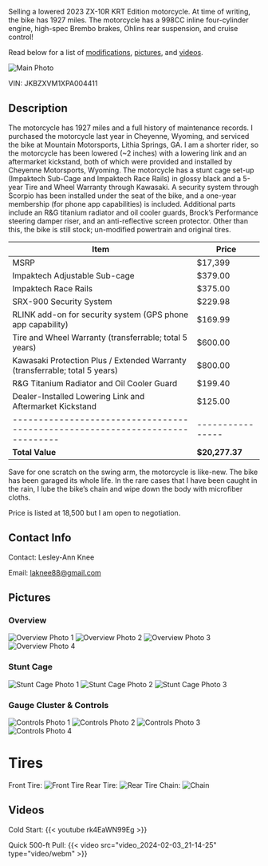 Selling a lowered 2023 ZX-10R KRT Edition motorcycle. At time of writing, the bike has 1927 miles. The motorcycle has a 998CC inline four-cylinder engine, high-spec Brembo brakes, Ohlins rear suspension, and cruise control!

Read below for a list of [modifications](#description), [pictures](#pictures), and [videos](#videos).

![Main Photo](/138.preview.jpg)

VIN: JKBZXVM1XPA004411

## Description

The motorcycle has 1927 miles and a full history of maintenance records. I purchased the motorcycle last year in Cheyenne, Wyoming, and serviced the bike at Mountain Motorsports, Lithia Springs, GA. I am a shorter rider, so the motorcycle has been lowered (~2 inches) with a lowering link and an aftermarket kickstand, both of which were provided and installed by Cheyenne Motorsports, Wyoming. The motorcycle has a stunt cage set-up (Impaktech Sub-Cage and Impaktech Race Rails) in glossy black and a 5-year Tire and Wheel Warranty through Kawasaki. A security system through Scorpio has been installed under the seat of the bike, and a one-year membership (for phone app capabilities) is included. Additional parts include an R&G titanium radiator and oil cooler guards, Brock’s Performance steering damper riser, and an anti-reflective screen protector. Other than this, the bike is still stock; un-modified powertrain and original tires.

| Item                                                                        | Price          |
|-----------------------------------------------------------------------------|----------------|
| MSRP                                                                        | $17,399        |
| Impaktech Adjustable Sub-cage                                               | $379.00        |
| Impaktech Race Rails                                                        | $375.00        |
| SRX-900 Security System                                                     | $229.98        |
| RLINK add-on for security system (GPS phone app capability)                 | $169.99        |
| Tire and Wheel Warranty (transferrable; total 5 years)                      | $600.00        |
| Kawasaki Protection Plus / Extended Warranty (transferrable; total 5 years) | $800.00        |
| R&G Titanium Radiator and Oil Cooler Guard                                  | $199.40        |
| Dealer-Installed Lowering Link and Aftermarket Kickstand                    | $125.00        |
|-----------------------------------------------------------------------------|----------------|
| **Total Value**                                                             | **$20,277.37** |

Save for one scratch on the swing arm, the motorcycle is like-new. The bike has been garaged its whole life. In the rare cases that I have been caught in the rain, I lube the bike’s chain and wipe down the body with microfiber cloths. 

Price is listed at 18,500 but I am open to negotiation. 

## Contact Info

Contact: Lesley-Ann Knee

Email: laknee88@gmail.com

## Pictures

### Overview
![Overview Photo 1](/138.preview.jpg)
![Overview Photo 2](/135.preview.jpg)
![Overview Photo 3](/134.preview.jpg)
![Overview Photo 4](/133.preview.jpg)

### Stunt Cage
![Stunt Cage Photo 1](/1672.preview.jpg)
![Stunt Cage Photo 2](/1681.preview.jpg)
![Stunt Cage Photo 3](/1678.preview.jpg)

### Gauge Cluster & Controls
![Controls Photo 1](/1668.preview.jpg)
![Controls Photo 2](/1675.preview.jpg)
![Controls Photo 3](/1670.preview.jpg)
![Controls Photo 4](/1671.preview.jpg)

# Tires
Front Tire:
![Front Tire](/1673.preview.jpg)
Rear Tire:
![Rear Tire](/1682.preview.jpg)
Chain:
![Chain](/1683.preview.jpg)

## Videos

Cold Start:
{{< youtube rk4EaWN99Eg >}}

Quick 500-ft Pull:
{{< video src="video_2024-02-03_21-14-25" type="video/webm" >}}
